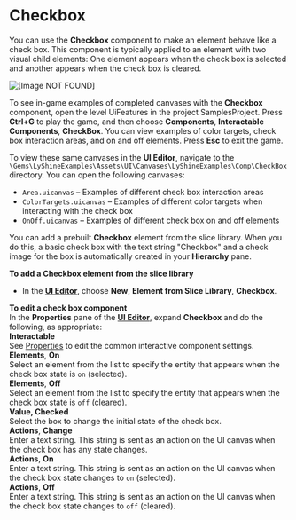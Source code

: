 # Checkbox<a name="ui-editor-checkbox-components"></a>

You can use the **Checkbox** component to make an element behave like a check box\. This component is typically applied to an element with two visual child elements: One element appears when the check box is selected and another appears when the check box is cleared\.

![\[Image NOT FOUND\]](http://docs.aws.amazon.com/lumberyard/latest/userguide/images/ui-editor-checkbox-components.png)

To see in\-game examples of completed canvases with the **Checkbox** component, open the level UiFeatures in the project SamplesProject\. Press **Ctrl\+G** to play the game, and then choose **Components**, **Interactable Components**, **CheckBox**\. You can view examples of color targets, check box interaction areas, and on and off elements\. Press **Esc** to exit the game\.

To view these same canvases in the **UI Editor**, navigate to the `\Gems\LyShineExamples\Assets\UI\Canvases\LyShineExamples\Comp\CheckBox` directory\. You can open the following canvases:
+ `Area.uicanvas` – Examples of different check box interaction areas
+ `ColorTargets.uicanvas` – Examples of different color targets when interacting with the check box
+ `OnOff.uicanvas` – Examples of different check box on and off elements

You can add a prebuilt **Checkbox** element from the slice library\. When you do this, a basic check box with the text string "Checkbox" and a check image for the box is automatically created in your **Hierarchy** pane\.

**To add a Checkbox element from the slice library**
+ In the [**UI Editor**](ui-editor-using.md), choose **New**, **Element from Slice Library**, **Checkbox**\.

**To edit a check box component**  
In the **Properties** pane of the [**UI Editor**](ui-editor-using.md), expand **Checkbox** and do the following, as appropriate:    
**Interactable**  
See [Properties](ui-editor-components-interactive-properties.md) to edit the common interactive component settings\.  
**Elements**, **On**  
Select an element from the list to specify the entity that appears when the check box state is `on` \(selected\)\.  
**Elements**, **Off**  
Select an element from the list to specify the entity that appears when the check box state is `off` \(cleared\)\.  
**Value, Checked**  
Select the box to change the initial state of the check box\.  
**Actions**, **Change**  
Enter a text string\. This string is sent as an action on the UI canvas when the check box has any state changes\.  
**Actions**, **On**  
Enter a text string\. This string is sent as an action on the UI canvas when the check box state changes to `on` \(selected\)\.  
**Actions**, **Off**  
Enter a text string\. This string is sent as an action on the UI canvas when the check box state changes to `off` \(cleared\)\.